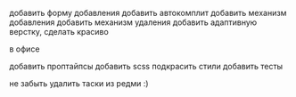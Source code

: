 добавить форму добавления
добавить автокомплит
добавить механизм добавления
добавить механизм удаления
добавить адаптивную верстку, сделать красиво

в офисе

добавить проптайпсы
добавить scss
подкрасить стили
добавить тесты

не забыть удалить таски из редми :)
